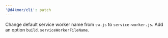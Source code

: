 ```yaml
---
'@d4kmor/cli': patch
---
```


Change default service worker name from `sw.js` to `service-worker.js`.
Add an option `build.serviceWorkerFileName`.

